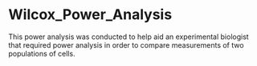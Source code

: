 # Wilcox_Power_Analysis
This power analysis was conducted to help aid an experimental biologist that required power analysis in order to compare measurements of two populations of cells. 
